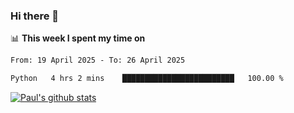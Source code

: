 ### Hi there 👋

📊 **This week I spent my time on**
<!--START_SECTION:waka-->

```txt
From: 19 April 2025 - To: 26 April 2025

Python   4 hrs 2 mins    █████████████████████████   100.00 %
```

<!--END_SECTION:waka-->


[![Paul's github stats](https://github-readme-stats.vercel.app/api?username=mickeyouyou&theme=dracula&show_icons=true)](https://github.com/anuraghazra/github-readme-stats)
